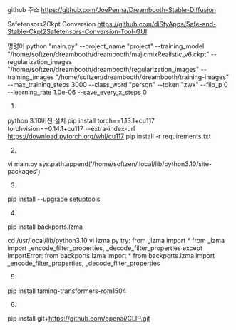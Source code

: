 github 주소
https://github.com/JoePenna/Dreambooth-Stable-Diffusion

Safetensors2Ckpt Conversion
https://github.com/diStyApps/Safe-and-Stable-Ckpt2Safetensors-Conversion-Tool-GUI

명령어
python "main.py" --project_name "project" --training_model "/home/softzen/dreambooth/dreambooth/majicmixRealistic_v6.ckpt" --regularization_images "/home/softzen/dreambooth/dreambooth/regularization_images" --training_images "/home/softzen/dreambooth/dreambooth/training-images" --max_training_steps 3000 --class_word "person" --token "zwx" --flip_p 0 --learning_rate 1.0e-06 --save_every_x_steps 0

1.
python 3.10버전 설치
pip install torch==1.13.1+cu117 torchvision==0.14.1+cu117 --extra-index-url https://download.pytorch.org/whl/cu117
pip install -r requirements.txt

2.
vi main.py
sys.path.append('/home/softzen/.local/lib/python3.10/site-packages')

3.
pip install --upgrade setuptools

4.
pip install backports.lzma

cd /usr/local/lib/python3.10
vi lzma.py 
try:
    from _lzma import *
    from _lzma import _encode_filter_properties, _decode_filter_properties
except ImportError:
    from backports.lzma import *
    from backports.lzma import _encode_filter_properties, _decode_filter_properties

5.
pip install taming-transformers-rom1504

6.
pip install git+https://github.com/openai/CLIP.git
